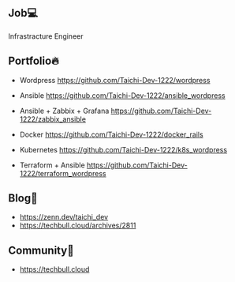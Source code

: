 ## Job💻
Infrastracture Engineer

## Portfolio🔥
- Wordpress
https://github.com/Taichi-Dev-1222/wordpress

- Ansible
https://github.com/Taichi-Dev-1222/ansible_wordpress

- Ansible + Zabbix + Grafana
https://github.com/Taichi-Dev-1222/zabbix_ansible

- Docker
https://github.com/Taichi-Dev-1222/docker_rails

- Kubernetes
https://github.com/Taichi-Dev-1222/k8s_wordpress

- Terraform + Ansible
https://github.com/Taichi-Dev-1222/terraform_wordpress






## Blog📝
- https://zenn.dev/taichi_dev
- https://techbull.cloud/archives/2811

## Community🙌
- https://techbull.cloud


  
<!--
**Taichi-Dev-1222/Taichi-Dev-1222** is a ✨ _special_ ✨ repository because its `README.md` (this file) appears on your GitHub profile.

Here are some ideas to get you started:

- 🔭 I’m currently working on ...
- 🌱 I’m currently learning ...
- 👯 I’m looking to collaborate on ...
- 🤔 I’m looking for help with ...
- 💬 Ask me about ...
- 📫 How to reach me: ...
- 😄 Pronouns: ...
- ⚡ Fun fact: ...
-->
